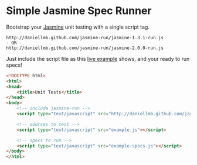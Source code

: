 Simple Jasmine Spec Runner
===========

Bootstrap your [Jasmine](https://jasmine.github.io/) unit testing with a single script tag.

```
http://daniellmb.github.com/jasmine-run/jasmine-1.3.1-run.js
- OR -
http://daniellmb.github.com/jasmine-run/jasmine-2.0.0-run.js
```

Just include the script file as this
[live example](http://daniellmb.github.com/jasmine-run/example/jasmin-run.html) shows, and your ready to run specs!

``` html
<!DOCTYPE html>
<html>
<head>
    <title>Unit Tests</title>
</head>
<body>
    <!-- include jasmine-run -->
    <script type="text/javascript" src="http://daniellmb.github.com/jasmine-run/jasmine-1.3.1-run.js"></script>

    <!-- sources to test -->
    <script type="text/javascript" src="example.js"></script>

    <!-- specs to run -->
    <script type="text/javascript" src="example-specs.js"></script>
</body>
</html>
```
